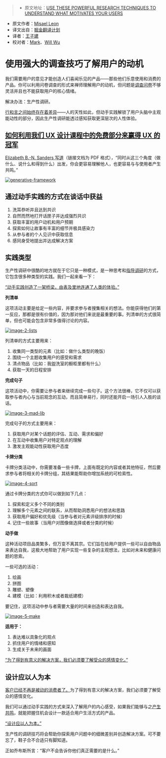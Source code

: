 > * 原文地址：[USE THESE POWERFUL RESEARCH TECHNIQUES TO UNDERSTAND WHAT MOTIVATES YOUR USERS](http://blog.invisionapp.com/generative-research-ux/)
* 原文作者：[Misael Leon](https://twitter.com/misaello)
* 译文出自：[掘金翻译计划](https://github.com/xitu/gold-miner)
* 译者：[王子建](https://github.com/Romeo0906)
* 校对者：[Mark](https://github.com/marcmoore)、[Will Wu](https://github.com/Airmacho)


# 使用强大的调查技巧了解用户的动机

我们需要用户的意见才能创造人们喜闻乐见的产品——那些他们乐意使用和消费的产品。你可以利用问卷调查的形式来禅师理解用户的动机，但问题是[调查问卷](http://blog.invisionapp.com/how-to-create-a-survey/)不够灵活并且也不能获取用户的核心情绪。

解决办法：生产性调研。

[行和言之间始终存在着差异](https://twitter.com/intent/tweet?text=%22There%27s+always+a+gap+between+what+we+say+and+what+we+do%22+http%3A%2F%2Fblog.invisionapp.com%2Fgenerative-research-ux%2F+via+%40InVisionApp)——人的天性如此，但动手实践解锁了用户头脑中主观能动性的部分，因此生产性调研能透过感知获取更深层次的人性体验。

## [如何利用我们 UX 设计课程中的免费部分来赢得 UX 的冠军](https://www.invisionapp.com/ecourses/principles-of-ux-design)

[Elizabeth B.-N. Sanders 写道](http://www.maketools.com/articles-papers/FromUsercenteredtoParticipatory_Sanders_%2002.pdf)（链接文档为 PDF 格式），“同时从这三个角度（做什么、说什么和得到什么）出发，你会更容易理解他人，也更容易与与使用者产生共鸣。”

[![generative-framework](http://s3.amazonaws.com/blog.invisionapp.com/uploads/2016/11/generative-framework.jpg?ver=1)](http://s3.amazonaws.com/blog.invisionapp.com/uploads/2016/11/generative-framework.jpg)

## 通过动手实践的方式在谈话中获益

1. 洗耳恭听并且达到共识
2. 自然而然地打开话匣子并达成强烈共识
3. 获取丰富的用户动机和用户预期
4. 探索如何让故事有丰富的细节并极具感染力
5. 从参与者的个人见识中获取信息
6. 感同身受地提出并达成解决方案

## 实践类型

生产性调研中很酷的地方就在于它只是一种模式，是一种思考和[指导调研](http://blog.invisionapp.com/how-to-conduct-yourself-in-a-ux-research-session/)的方式，它包含很多种类型的实践。我们一起来看一下：

[“动手实践创造了一架桥梁，由表及里地连通了人类的体验。”](https://twitter.com/intent/tweet?text=%22Exercises+create+a+bridge+from+the+superficial+to+the+deeper+levels+of+human+experience.%22+http%3A%2F%2Fblog.invisionapp.com%2Fgenerative-research-ux%2F+via+%40InVisionApp)

**列清单**

这项活动主要是给定一些内容，并要求参与者搜集相关的想法。你能获得他们的第一反应，那都是很有价值的，因为那对他们来说是最重要的事。列清单的方式很简单，但也可能会包含非常多值得讨论的内容。

[![image-2-lists](http://s3.amazonaws.com/blog.invisionapp.com/uploads/2016/11/image-2-lists.jpg?ver=1)](http://s3.amazonaws.com/blog.invisionapp.com/uploads/2016/11/image-2-lists.jpg)

列清单的方式主要用来：

1. 收集同一类型的元素（比如：做什么类型的晚饭）
2. 围绕一个主题收集用户的感受和需求
3. 清点物品（比如：我盥洗室的橱柜里都有什么）
4. 获取一天的日程安排

**完成句子**

这项活动中，你需要让参与者来继续完成一些句子。这个方法很棒，它不仅可以获取参与者内心与当前观念的互动，而且简单易行，同时还能开启一场引人入胜的谈话。

[![image-3-mad-lib](http://s3.amazonaws.com/blog.invisionapp.com/uploads/2016/11/image-3-mad-lib.jpg?ver=1)](http://s3.amazonaws.com/blog.invisionapp.com/uploads/2016/11/image-3-mad-lib.jpg)

完成句子的方式主要用来：

1. 获取用户对某个话题的评估、互动、需求和偏好
2. 在互动中收集用户对特定观点的理解
3. 激发主观能动性获取用户态度

**卡牌分类**

卡牌分类活动中，你需要准备一些卡牌，上面有既定的内容或者其他特征，然后要求参与者将相关的卡牌分组，其结果能帮助你增加系统的可检索性。

[![image-4-sort](http://s3.amazonaws.com/blog.invisionapp.com/uploads/2016/11/image-4-sort.jpg?ver=1)](http://s3.amazonaws.com/blog.invisionapp.com/uploads/2016/11/image-4-sort.jpg)

通过卡牌分类的方式你可以做到如下几点：

1. 探索和定义多个不同的类别
2. 理解多个元素之间的联系，从而帮助洞悉用户的想法和思路
3. 获取用户偏好和优先级（当参与者对元素评级排序的时候）
4. 记住一些故事（当用户对图像做选择或者分类的时候）

**动手做**

这种活动项目品类繁多，但万变不离其宗。它们旨在给用户提供一些可以自由物品来表达自我，这极大地帮助了用户实现一些复杂的主观想法，比如对未来和健康问题的思索。

一些可选的活动：

1. 绘画
2. 拼图
3. 雕塑、塑像
4. 建模（比如：利用积木或者裁纸建模）

要记住，这项活动中参与者需要大量的时间来创造和表达自我。

[![image-5-make](http://s3.amazonaws.com/blog.invisionapp.com/uploads/2016/11/image-5-make.jpg?ver=1)](http://s3.amazonaws.com/blog.invisionapp.com/uploads/2016/11/image-5-make.jpg)

**适用于：**

1. 表达难以具象化的观点
2. 抓住用户的情绪和感知
3. 生成关于未来的画面

[“为了得到有意义的解决方案，我们必须要了解受众的感情变化。”](https://twitter.com/intent/tweet?text=%22To+create+meaningful+solutions+we+must+understand+the+emotional+range+of+our+audience.%22+http%3A%2F%2Fblog.invisionapp.com%2Fgenerative-research-ux%2F+via+%40InVisionApp)

## 设计应以人为本

[客户已经不再是被动的消费者了。](https://twitter.com/intent/tweet?text=%22Customers+are+no+longer+passive+consumers.%22+http%3A%2F%2Fblog.invisionapp.com%2Fgenerative-research-ux%2F+via+%40InVisionApp)为了得到有意义的解决方案，我们必须要了解受众的感情变化。

我们可以通过动手实践的方式来深入了解用户的内心感受，如果我们能够与之[产生共鸣](http://blog.invisionapp.com/building-user-empathy/)，就能把握住机会设计一款适合用户生活方式的产品。

[“设计应以人为本。”](https://twitter.com/intent/tweet?text=%22Design+is+all+about+people.%22+http%3A%2F%2Fblog.invisionapp.com%2Fgenerative-research-ux%2F+via+%40InVisionApp)

生产性的调研技巧将会帮助你探索用户问题中的细微差别并创造解决方案。可不要忘了，鞋子合不合适只有脚知道。

正如乔布斯所言：“客户不会告诉你他们真正需要的是什么。”